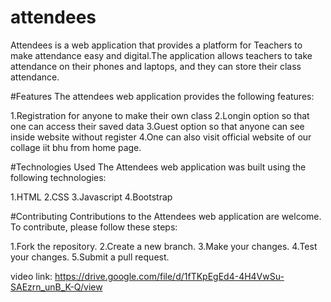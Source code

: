 # attendees

Attendees is a web application that provides a platform for Teachers to make attendance easy and digital.The application allows teachers to take attendance on their phones and laptops, and they can store their class attendance.

#Features The attendees web application provides the following features:

1.Registration for anyone to make their own class 2.Longin option so that one can access their saved data 3.Guest option so that anyone can see inside website without register 4.One can also visit official website of our collage iit bhu from home page.

#Technologies Used The Attendees web application was built using the following technologies:

1.HTML 2.CSS 3.Javascript 4.Bootstrap

#Contributing Contributions to the Attendees web application are welcome. To contribute, please follow these steps:

1.Fork the repository. 2.Create a new branch. 3.Make your changes. 4.Test your changes. 5.Submit a pull request.



video link:  https://drive.google.com/file/d/1fTKpEgEd4-4H4VwSu-SAEzrn_unB_K-Q/view
